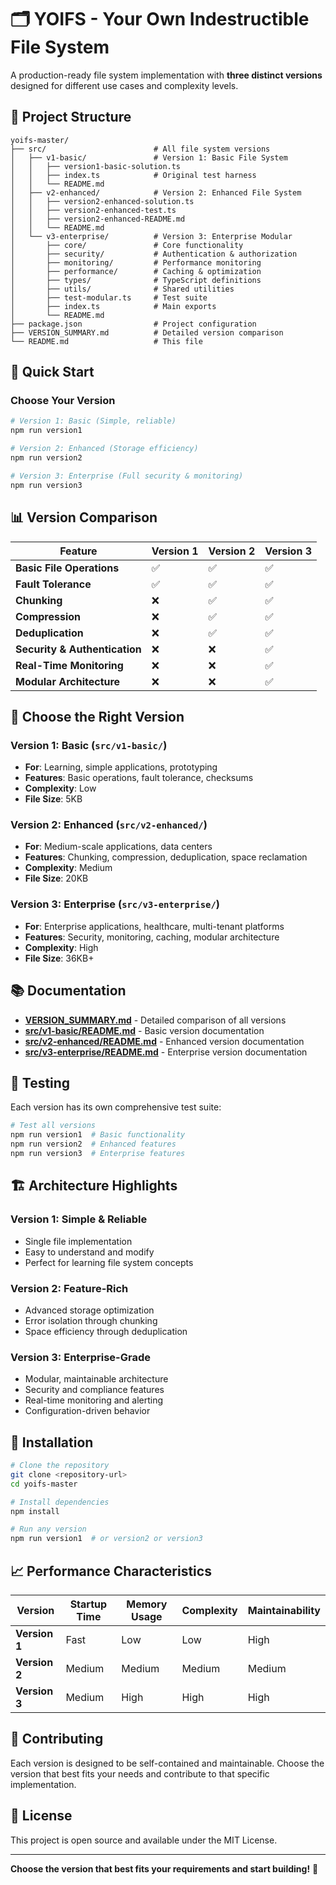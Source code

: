# 🗂️ YOIFS - Your Own Indestructible File System

A production-ready file system implementation with **three distinct versions** designed for different use cases and complexity levels.

## 📁 **Project Structure**

```
yoifs-master/
├── src/                        # All file system versions
│   ├── v1-basic/               # Version 1: Basic File System
│   │   ├── version1-basic-solution.ts
│   │   ├── index.ts            # Original test harness
│   │   └── README.md
│   ├── v2-enhanced/            # Version 2: Enhanced File System
│   │   ├── version2-enhanced-solution.ts
│   │   ├── version2-enhanced-test.ts
│   │   ├── version2-enhanced-README.md
│   │   └── README.md
│   └── v3-enterprise/          # Version 3: Enterprise Modular
│       ├── core/               # Core functionality
│       ├── security/           # Authentication & authorization
│       ├── monitoring/         # Performance monitoring
│       ├── performance/        # Caching & optimization
│       ├── types/              # TypeScript definitions
│       ├── utils/              # Shared utilities
│       ├── test-modular.ts     # Test suite
│       ├── index.ts            # Main exports
│       └── README.md
├── package.json                # Project configuration
├── VERSION_SUMMARY.md          # Detailed version comparison
└── README.md                   # This file
```

## 🚀 **Quick Start**

### **Choose Your Version**

```bash
# Version 1: Basic (Simple, reliable)
npm run version1

# Version 2: Enhanced (Storage efficiency)
npm run version2

# Version 3: Enterprise (Full security & monitoring)
npm run version3
```

## 📊 **Version Comparison**

| Feature | Version 1 | Version 2 | Version 3 |
|---------|-----------|-----------|-----------|
| **Basic File Operations** | ✅ | ✅ | ✅ |
| **Fault Tolerance** | ✅ | ✅ | ✅ |
| **Chunking** | ❌ | ✅ | ✅ |
| **Compression** | ❌ | ✅ | ✅ |
| **Deduplication** | ❌ | ✅ | ✅ |
| **Security & Authentication** | ❌ | ❌ | ✅ |
| **Real-Time Monitoring** | ❌ | ❌ | ✅ |
| **Modular Architecture** | ❌ | ❌ | ✅ |

## 🎯 **Choose the Right Version**

### **Version 1: Basic** (`src/v1-basic/`)
- **For**: Learning, simple applications, prototyping
- **Features**: Basic operations, fault tolerance, checksums
- **Complexity**: Low
- **File Size**: 5KB

### **Version 2: Enhanced** (`src/v2-enhanced/`)
- **For**: Medium-scale applications, data centers
- **Features**: Chunking, compression, deduplication, space reclamation
- **Complexity**: Medium
- **File Size**: 20KB

### **Version 3: Enterprise** (`src/v3-enterprise/`)
- **For**: Enterprise applications, healthcare, multi-tenant platforms
- **Features**: Security, monitoring, caching, modular architecture
- **Complexity**: High
- **File Size**: 36KB+

## 📚 **Documentation**

- **[VERSION_SUMMARY.md](VERSION_SUMMARY.md)** - Detailed comparison of all versions
- **[src/v1-basic/README.md](src/v1-basic/README.md)** - Basic version documentation
- **[src/v2-enhanced/README.md](src/v2-enhanced/README.md)** - Enhanced version documentation
- **[src/v3-enterprise/README.md](src/v3-enterprise/README.md)** - Enterprise version documentation

## 🧪 **Testing**

Each version has its own comprehensive test suite:

```bash
# Test all versions
npm run version1  # Basic functionality
npm run version2  # Enhanced features
npm run version3  # Enterprise features
```

## 🏗️ **Architecture Highlights**

### **Version 1: Simple & Reliable**
- Single file implementation
- Easy to understand and modify
- Perfect for learning file system concepts

### **Version 2: Feature-Rich**
- Advanced storage optimization
- Error isolation through chunking
- Space efficiency through deduplication

### **Version 3: Enterprise-Grade**
- Modular, maintainable architecture
- Security and compliance features
- Real-time monitoring and alerting
- Configuration-driven behavior

## 🔧 **Installation**

```bash
# Clone the repository
git clone <repository-url>
cd yoifs-master

# Install dependencies
npm install

# Run any version
npm run version1  # or version2 or version3
```

## 📈 **Performance Characteristics**

| Version | Startup Time | Memory Usage | Complexity | Maintainability |
|---------|-------------|--------------|------------|-----------------|
| **Version 1** | Fast | Low | Low | High |
| **Version 2** | Medium | Medium | Medium | Medium |
| **Version 3** | Medium | High | High | High |

## 🤝 **Contributing**

Each version is designed to be self-contained and maintainable. Choose the version that best fits your needs and contribute to that specific implementation.

## 📄 **License**

This project is open source and available under the MIT License.

---

**Choose the version that best fits your requirements and start building!** 🚀